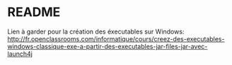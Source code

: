# README #

Lien à garder pour la création des éxecutables sur Windows: http://fr.openclassrooms.com/informatique/cours/creez-des-executables-windows-classique-exe-a-partir-des-executables-jar-files-jar-avec-launch4j

